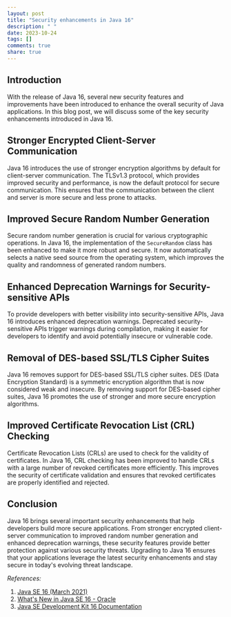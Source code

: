 ```yaml
---
layout: post
title: "Security enhancements in Java 16"
description: " "
date: 2023-10-24
tags: []
comments: true
share: true
---
```


## Introduction
With the release of Java 16, several new security features and improvements have been introduced to enhance the overall security of Java applications. In this blog post, we will discuss some of the key security enhancements introduced in Java 16.

## Stronger Encrypted Client-Server Communication
Java 16 introduces the use of stronger encryption algorithms by default for client-server communication. The TLSv1.3 protocol, which provides improved security and performance, is now the default protocol for secure communication. This ensures that the communication between the client and server is more secure and less prone to attacks.

## Improved Secure Random Number Generation
Secure random number generation is crucial for various cryptographic operations. In Java 16, the implementation of the `SecureRandom` class has been enhanced to make it more robust and secure. It now automatically selects a native seed source from the operating system, which improves the quality and randomness of generated random numbers.

## Enhanced Deprecation Warnings for Security-sensitive APIs
To provide developers with better visibility into security-sensitive APIs, Java 16 introduces enhanced deprecation warnings. Deprecated security-sensitive APIs trigger warnings during compilation, making it easier for developers to identify and avoid potentially insecure or vulnerable code.

## Removal of DES-based SSL/TLS Cipher Suites
Java 16 removes support for DES-based SSL/TLS cipher suites. DES (Data Encryption Standard) is a symmetric encryption algorithm that is now considered weak and insecure. By removing support for DES-based cipher suites, Java 16 promotes the use of stronger and more secure encryption algorithms.

## Improved Certificate Revocation List (CRL) Checking
Certificate Revocation Lists (CRLs) are used to check for the validity of certificates. In Java 16, CRL checking has been improved to handle CRLs with a large number of revoked certificates more efficiently. This improves the security of certificate validation and ensures that revoked certificates are properly identified and rejected.

## Conclusion
Java 16 brings several important security enhancements that help developers build more secure applications. From stronger encrypted client-server communication to improved random number generation and enhanced deprecation warnings, these security features provide better protection against various security threats. Upgrading to Java 16 ensures that your applications leverage the latest security enhancements and stay secure in today's evolving threat landscape.

*References:*
1. [Java SE 16 (March 2021)](https://www.oracle.com/java/technologies/javase-jdk16-downloads.html)
2. [What's New in Java SE 16 - Oracle](https://www.oracle.com/java/technologies/javase/16-relnote-issues.html)
3. [Java SE Development Kit 16 Documentation](https://docs.oracle.com/en/java/javase/16/)